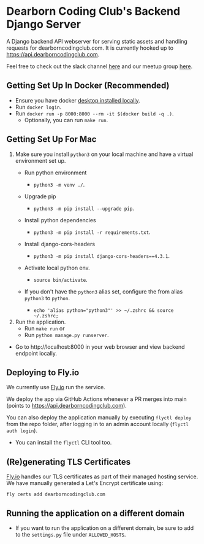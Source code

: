 # Dearborn Coding Club's Backend Django Server
A Django backend API webserver for serving static assets and handling requests for dearborncodingclub.com. It is currently hooked up to https://api.dearborncodingclub.com.

Feel free to check out the slack channel [here](https://dearborncodingclub.slack.com) and our meetup group [here](https://www.meetup.com/dearborn-coding-club).

## Getting Set Up In Docker (Recommended)
- Ensure you have docker [desktop installed locally](https://www.docker.com/products/docker-desktop/).
- Run `docker login`.
- Run `docker run -p 8000:8000 --rm -it $(docker build -q .)`.
    - Optionally, you can run `make run`.

## Getting Set Up For Mac
1. Make sure you install `python3` on your local machine and  have a virtual environment set up.
    - Run python environment
        - `python3 -m venv ./`.
    - Upgrade pip
        - `python3 -m pip install --upgrade pip`.
    - Install python dependencies
        - `python3 -m pip install -r requirements.txt`.
    - Install django-cors-headers
        - `python3 -m pip install django-cors-headers==4.3.1`.
    
    - Activate local python env.
        - `source bin/activate`.
    - If you don't have the `python3` alias set, configure the from alias `python3` to `python`.
        - `echo 'alias python="python3"' >> ~/.zshrc && source ~/.zshrc;`
2. Run the application.
    - Run `make run` or
    - Run `python manage.py runserver`.
- Go to http://localhost:8000 in your web browser and view backend endpoint locally.

## Deploying to Fly.io
We currently use [Fly.io](https://fly.io) run the service.

We deploy the app via GitHub Actions whenever a PR merges into main (points to https://api.dearborncodingclub.com).
 
You can also deploy the application manually by executing `flyctl deploy` from the repo folder, after logging in to an admin account locally (`flyctl auth login`).
- You can install the `flyctl` CLI tool too.

## (Re)generating TLS Certificates
[Fly.io](https://fly.io) handles our TLS certificates as part of their managed hosting service. We have manually generated a Let's Encrypt certificate using:

`fly certs add dearborncodingclub.com`

## Running the application on a different domain
- If you want to run the application on a different domain, be sure to add to the `settings.py` file under `ALLOWED_HOSTS`.